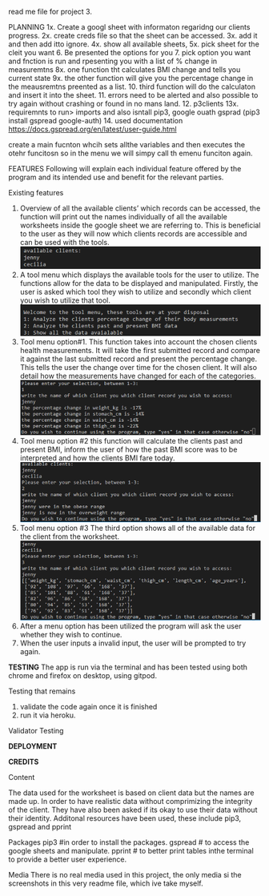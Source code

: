 read me file for project 3.

PLANNING
1x. Create a googl sheet with informaton regaridng our clients progress. 
2x. create creds file so that the sheet can be accessed.
3x. add it and then add itto ignore.
4x. show all available sheets,
5x. pick sheet for the cleit you want
6. Be presented the options for you
7. pick option you want and fnction is run and rpesenting you with a list of % change in measuremtns
8x. one function tht calculates BMI change and tells you current state
9x. the other function will give you the percentage change in the meausremtns preented as a list. 
10. third function will do the calculaton and insert it into the sheet. 
11. errors need to be alerted and also possible to try again without crashing or found in no mans land.
12. p3clients
13x. requiremnts to run> imports and also isntall pip3, google ouath gsprad (pip3 install gspread google-auth)
14. used documentation https://docs.gspread.org/en/latest/user-guide.html


create a main fucnton whcih sets allthe variables and then executes the otehr funcitosn so in the menu we will simpy call th emenu funciton again. 

FEATURES
Following will explain each individual feature offered by the program and its intended use and benefit for the relevant parties.

Existing features
1.	Overview of all the available clients’ which records can be accessed, the function will print out the names individually of all the available worksheets inside the google sheet we are referring to. This is beneficial to the user as they will now which clients records are accessible and can be used with the tools.
![Image showcasing the feature of available clients](docs/images/f1abc.png)
2.	A tool menu which displays the available tools for the user to utilize. The functions allow for the data to be displayed and manipulated.  Firstly, the user is asked which tool they wish to utilize and secondly which client you wish to utilize that tool. 
![tool menu showcasing to the user the different tools available](docs/images/f2tm.png)                                                                                                                                                                                                                                                                                                                                                                                                                                                                                
3.	Tool menu option#1. This function takes into account the chosen clients health measurements. It will take the first submitted record and compare it against the last submitted record and present the percentage change. This tells the user the change over time for the chosen client. It will also detail how the measurements have changed for each of the categories. 
![print of client “jenny”’s data and her measurements](docs/images/op1.PNG)
4.	Tool menu option #2 this function will calculate the clients past and present BMI, inform the user of how the past BMI score was to be interpreted and how the clients BMI fare today. 
![print of client jennys BMI qualitative data](docs/images/op2.PNG)
5.	Tool menu option #3 The third option shows all of the available data for the client from the worksheet. 
![print of all the available data of client jenny](docs/images/op3.PNG)
6.	After a menu option has been utilized the program will ask the user whether they wish to continue. 
7.	When the user inputs a invalid input, the user will be prompted to try again. 


**TESTING**
The app is run via the terminal and has been tested using both chrome and firefox on desktop, using gitpod. 

Testing that remains
1. validate the code again once it is finished
2. run it via heroku.

Validator Testing




**DEPLOYMENT**


**CREDITS**

Content

The data used for the worksheet is based on client data but the names are made up. In order to have realistic data without comprimizing the integrity of the client. They have also been asked if its okay to use their data without their identity. Additonal resources have been used, these include pip3, gspread and pprint

Packages
pip3 #in order to install the packages.
gspread # to access the google sheets and manipulate.
pprint # to better print tables inthe terminal to provide a better user experience. 


Media
There is no real media used in this project, the only media si the screenshots in this very readme file, which ive take myself. 



